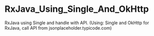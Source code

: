 # RxJava_Using_Single_And_OkHttp

RxJava using Single and handle with API. (Using: Single and OkHttp for RxJava, call API from jsonplaceholder.typicode.com)

